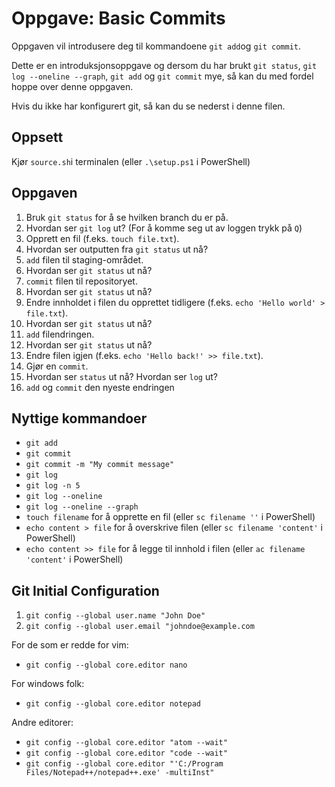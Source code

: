 # Oppgave: Basic Commits
Oppgaven vil introdusere deg til kommandoene `git add`og `git commit`.

Dette er en introduksjonsoppgave og dersom du har brukt `git status`, `git log --oneline --graph`, `git add` og `git commit` mye, så kan du med fordel hoppe over denne oppgaven. 

Hvis du ikke har konfigurert git, så kan du se nederst i denne filen.

## Oppsett

Kjør `source.sh`i terminalen (eller `.\setup.ps1` i PowerShell) 

## Oppgaven
1. Bruk `git status` for å se hvilken branch du er på.
2. Hvordan ser `git log` ut? (For å komme seg ut av loggen trykk på `Q`)
3. Opprett en fil (f.eks. `touch file.txt`).
4. Hvordan ser outputten fra `git status` ut nå?
5. `add` filen til staging-området.
6. Hvordan ser `git status` ut nå?
7. `commit` filen til repositoryet.
8. Hvordan ser `git status` ut nå?
9. Endre innholdet i filen du opprettet tidligere (f.eks. `echo 'Hello world' > file.txt`).
10. Hvordan ser `git status` ut nå?
11. `add` filendringen.
12. Hvordan ser `git status` ut nå?
13. Endre filen igjen (f.eks. `echo 'Hello back!' >> file.txt`).
14. Gjør en `commit`.
15. Hvordan ser `status` ut nå? Hvordan ser `log` ut?
16. `add` og `commit` den nyeste endringen

## Nyttige kommandoer
- `git add`
- `git commit`
- `git commit -m "My commit message"`
- `git log`
- `git log -n 5`
- `git log --oneline`
- `git log --oneline --graph`
- `touch filename` for å opprette en fil (eller `sc filename ''` i PowerShell)
- `echo content > file` for å overskrive filen (eller `sc filename 'content'` i PowerShell)
- `echo content >> file` for å legge til innhold i filen (eller `ac filename 'content'` i PowerShell)

## Git Initial Configuration
1. `git config --global user.name "John Doe"`
1. `git config --global user.email "johndoe@example.com`

For de som er redde for vim:
- `git config --global core.editor nano`

For windows folk:
- `git config --global core.editor notepad`

Andre editorer:
- `git config --global core.editor "atom --wait"`
- `git config --global core.editor "code --wait"`
- `git config --global core.editor "'C:/Program Files/Notepad++/notepad++.exe' -multiInst"`